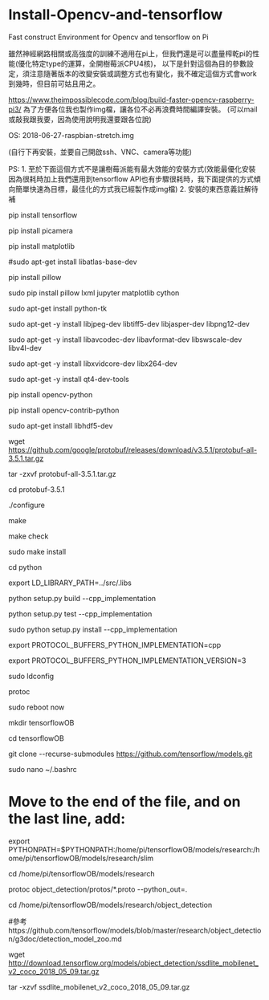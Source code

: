 # Install-Opencv-and-tensorflow
Fast construct Environment for Opencv and tensorflow on Pi


雖然神經網路相關或高強度的訓練不適用在pi上，但我們還是可以盡量榨乾pi的性能(優化特定type的運算，全開樹莓派CPU4核)，
以下是針對這個為目的參數設定，須注意隨著版本的改變安裝或調整方式也有變化，我不確定這個方式會work到幾時，但目前可姑且用之。

https://www.theimpossiblecode.com/blog/build-faster-opencv-raspberry-pi3/
為了方便各位我也製作img檔，讓各位不必再浪費時間編譯安裝。
(可以mail或敲我跟我要，因為使用說明我還要跟各位說)

OS: 2018-06-27-raspbian-stretch.img

(自行下再安裝，並要自己開啟ssh、VNC、camera等功能)


PS:
1.
至於下面這個方式不是讓樹莓派能有最大效能的安裝方式(效能最優化安裝因為很耗時加上我們還用到tensorflow API也有步驟很耗時，我下面提供的方式傾向簡單快速為目標，最佳化的方式我已經製作成img檔)
2.
安裝的東西意義註解待補


pip install tensorflow

pip install picamera

pip install matplotlib

#sudo apt-get install libatlas-base-dev

pip install pillow

sudo pip install pillow lxml jupyter matplotlib cython

sudo apt-get install python-tk

sudo apt-get -y install libjpeg-dev libtiff5-dev libjasper-dev libpng12-dev

sudo apt-get -y install libavcodec-dev libavformat-dev libswscale-dev libv4l-dev

sudo apt-get -y install libxvidcore-dev libx264-dev

sudo apt-get -y install qt4-dev-tools

pip install opencv-python

pip install opencv-contrib-python

sudo apt-get install libhdf5-dev

wget https://github.com/google/protobuf/releases/download/v3.5.1/protobuf-all-3.5.1.tar.gz

tar -zxvf protobuf-all-3.5.1.tar.gz

cd protobuf-3.5.1

./configure

make

make check

sudo make install

cd python

export LD_LIBRARY_PATH=../src/.libs

python setup.py build --cpp_implementation

python setup.py test --cpp_implementation

sudo python setup.py install --cpp_implementation

export PROTOCOL_BUFFERS_PYTHON_IMPLEMENTATION=cpp

export PROTOCOL_BUFFERS_PYTHON_IMPLEMENTATION_VERSION=3

sudo ldconfig

protoc

sudo reboot now

mkdir tensorflowOB

cd tensorflowOB

git clone --recurse-submodules https://github.com/tensorflow/models.git

sudo nano ~/.bashrc

# Move to the end of the file, and on the last line, add:
export PYTHONPATH=$PYTHONPATH:/home/pi/tensorflowOB/models/research:/home/pi/tensorflowOB/models/research/slim


cd /home/pi/tensorflowOB/models/research

protoc object_detection/protos/*.proto --python_out=.

cd /home/pi/tensorflowOB/models/research/object_detection

#參考https://github.com/tensorflow/models/blob/master/research/object_detection/g3doc/detection_model_zoo.md

wget http://download.tensorflow.org/models/object_detection/ssdlite_mobilenet_v2_coco_2018_05_09.tar.gz

tar -xzvf ssdlite_mobilenet_v2_coco_2018_05_09.tar.gz
